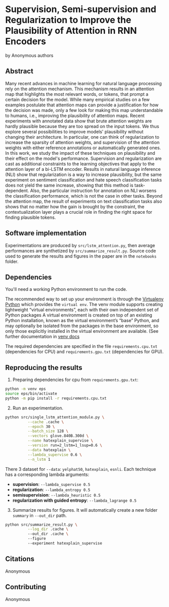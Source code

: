 # Supervision, Semi-supervision and Regularization to Improve the Plausibility of Attention in RNN Encoders

by Anonymous authors

## Abstract

Many recent advances in machine learning for natural language processing rely on the attention mechanism. This mechanism
results in an attention map that highlights the most relevant words, or tokens, that prompt a certain decision for the
model. While many empirical studies on a few examples postulate that attention maps can provide a justification for how
the decision was made, only a few look for making this map understandable to humans, i.e., improving the plausibility of
attention maps. Recent experiments with annotated data show that brute attention weights are hardly plausible because
they are too spread on the input tokens. We thus explore several possibilities to improve models' plausibility without
changing their architecture. In particular, one can think of regularization to increase the sparsity of attention
weights, and supervision of the attention weights with either reference annotations or automatically generated ones. In
this work, we study the impact of these techniques on plausibility and their effect on the model's performance.
Supervision and regularization are cast as additional constraints to the learning objectives that apply to the attention
layer of a bi-LSTM encoder. Results in natural language inference (NLI) show that regularization is a way to increase
plausibility, but the same experiment on sentiment classification and hate speech classification tasks does not yield
the same increase, showing that this method is task-dependent. Also, the particular instruction for annotation on NLI
worsens the classification performance, which is not the case in other tasks. Beyond the attention map, the result of
experiments on text classification tasks also shows that no matter how the gain is brought by the constraint, the
contextualization layer plays a crucial role in finding the right space for finding plausible tokens.

## Software implementation

Experimentations are produced by `src/lstm_attention.py`, then average performances are synthetized by
`src/summarize_result.py`. Source code used to generate the results and figures in the paper are in the `notebooks`
folder.

## Dependencies

You'll need a working Python environment to run the code.

The recommended way to set up your environment is through the [Virtualenv Python](https://pypi.org/project/virtualenv/)
which provides the `virtual env`. The venv module supports creating lightweight “virtual environments”, each with their
own independent set of Python packages A virtual environment is created on top of an existing Python installation, known
as the virtual environment’s “base” Python, and may optionally be isolated from the packages in the base environment, so
only those explicitly installed in the virtual environment are available. (See further documentation
in [venv docs](https://docs.python.org/fr/3/library/venv.html)

The required dependencies are specified in the file `requirements.cpu.txt` (dependencies for CPU)
and `requirements.gpu.txt` (dependencies for GPU).

## Reproducing the results

1. Preparing dependencies for cpu from `requirements.gpu.txt`:

```bash
python -m venv eps
source eps/bin/activate
python -m pip install -r requirements.cpu.txt
```

2. Run an experimentation.
```bash
python src/single_lstm_attention_module.py \
          --cache .cache \
          --epoch 30 \
          --batch_size 128 \
          --vectors glove.840B.300d \
          --name hatexplain_supervise \
          --version run=2_lstm=1_lsup=0.6 \
          --data hatexplain \
          --lambda_supervise 0.6 \
          --n_lstm 1    
```

There 3 dataset for `--data`: `yelphat50`, `hatexplain`, `esnli`. 
Each technique has a corresponding lambda arguments:
  * **supervision**: `--lambda_supervise 0.5`
  * **regularization**: `--lambda_entropy 0.5`
  * **semisupervision**: `--lambda_heuristic 0.5` 
  * **regularization with guided entropy**: `--lambda_lagrange 0.5` 

3. Summarize results for figures. It will automatically create a new folder `summary` in `--out_dir` path.

```bash
python src/summarize_result.py \
          --log_dir .cache \ 
          --out_dir .cache \ 
          --figure 
          --experiment hatexplain_supervise
```

## Citations

Anonymous

## Contributing

Anonymous